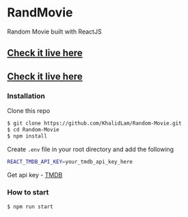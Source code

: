 # RandMovie 
Random Movie built with ReactJS

## [Check it live here](https://khalidlam.github.io/Random-Movie/)

## [Check it live here](https://khalidlam.github.io/Random-Movie/)


### Installation

Clone this repo

```sh
$ git clone https://github.com/KhalidLam/Random-Movie.git
$ cd Random-Movie
$ npm install
```

Create `.env` file in your root directory and add the following

```sh
REACT_TMDB_API_KEY=your_tmdb_api_key_here
```
Get api key -
[TMDB](https://www.themoviedb.org/) 

### How to start
```sh
$ npm run start
```
